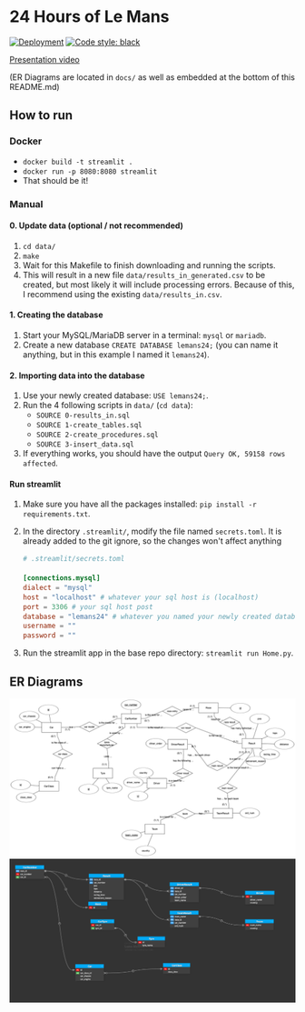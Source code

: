# 24 Hours of Le Mans

[![Deployment](https://github.com/Gonzaga-CPSC-321-Fall-2023/project-Ben10164/actions/workflows/deploy.yaml/badge.svg)](https://github.com/Gonzaga-CPSC-321-Fall-2023/project-Ben10164/actions/workflows/deploy.yaml) [![Code style: black](https://img.shields.io/badge/code%20style-black-000000.svg)](https://github.com/psf/black)

[Presentation video](https://youtu.be/FLwmPf_rayo)

(ER Diagrams are located in `docs/` as well as embedded at the bottom of this README.md)

## How to run

### Docker

* `docker build -t streamlit .`
* `docker run -p 8080:8080 streamlit`
* That should be it!

### Manual

#### 0. Update data (optional / not recommended)

1. `cd data/`
2. `make`
3. Wait for this Makefile to finish downloading and running the scripts.
4. This will result in a new file `data/results_in_generated.csv` to be created, but most likely it will include processing errors. Because of this, I recommend using the existing `data/results_in.csv`.

#### 1. Creating the database

1. Start your MySQL/MariaDB server in a terminal: `mysql` or `mariadb`.
2. Create a new database `CREATE DATABASE lemans24;` (you can name it anything, but in this example I named it `lemans24`).

#### 2. Importing data into the database

1. Use your newly created database: `USE lemans24;`.
2. Run the 4 following scripts in `data/` (`cd data`):
    * `SOURCE 0-results_in.sql`
    * `SOURCE 1-create_tables.sql`
    * `SOURCE 2-create_procedures.sql`
    * `SOURCE 3-insert_data.sql`
3. If everything works, you should have the output `Query OK, 59158 rows affected`.

#### Run streamlit

1. Make sure you have all the packages installed: `pip install -r requirements.txt`.

2. In the directory `.streamlit/`, modify the file named `secrets.toml`. It is already added to the git ignore, so the changes won't affect anything

    ```toml
    # .streamlit/secrets.toml

    [connections.mysql]
    dialect = "mysql"
    host = "localhost" # whatever your sql host is (localhost)
    port = 3306 # your sql host post
    database = "lemans24" # whatever you named your newly created database
    username = ""
    password = ""
    ```

3. Run the streamlit app in the base repo directory: `streamlit run Home.py`.

## ER Diagrams

![Diagram 1](<docs/ER Diagram.png>)
![Diagram 2](<docs/Another Diagram.png>)
